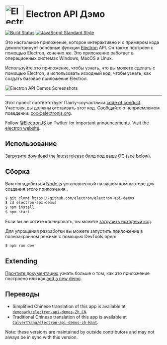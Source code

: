 # <img src="https://cloud.githubusercontent.com/assets/378023/15172388/b2b81950-1790-11e6-9a7c-ccc39912bb3a.png" width="60px" align="center" alt="Electron API Demos icon"> Electron API Дэмо

[![Build Status](https://travis-ci.org/electron/electron-api-demos.svg?branch=master)](https://travis-ci.org/electron/electron-api-demos)
[![JavaScript Standard Style](https://img.shields.io/badge/code%20style-standard-brightgreen.svg?style=flat)](http://standardjs.com)

Это настольное приложение, которое интерактивно и с примером кода демонстрирует основные функции [Electron](http://electronjs.org) API. Он также построен с помощью Electron, конечно же. Это приложение работает в операционных системах Windows, MacOS и Linux.

Используйте это приложение, чтобы узнать, что вы можете сделать с помощью Electron, и использовать исходный код, чтобы узнать, как создать базовое приложение Electron.

![Electron API Demos Screenshots](https://cloud.githubusercontent.com/assets/378023/15016148/ae06cc80-124a-11e6-80dd-076d83e492f6.png)

---

Этот проект соответствует Пакту-соучастника [code of conduct](CODE_OF_CONDUCT.md).
Участвуя, вы должны отстаивать этот код. 
Сообщайте о неприемлемом поведении: [coc@electronjs.org](mailto:coc@electronjs.org).

Follow [@ElectronJS](https://twitter.com/electronjs) on Twitter for important
announcements. Visit the [electron website](http://electronjs.org).

## Использование

Загрузите [download the latest release](https://github.com/electron/electron-api-demos/releases) билд под вашу ОС (see below).

## Сборка

Вам понадобиться [Node.js](https://nodejs.org) установленный на вашем компьютере для создания этого приложения..

```bash
$ git clone https://github.com/electron/electron-api-demos
$ cd electron-api-demos
$ npm install
$ npm start
```

Если вы не хотите клонировать, вы можете [загрузить исходный код](https://github.com/electron/electron-api-demos/archive/master.zip).

Для упрощения разработки вы можете запустить приложение в полноэкранном режиме с помощью DevTools open:

```bash
$ npm run dev
```

## Extending

 [Прочтите документацию](docs.md) узнать больше о том, как это приложение построено или как [add a new demo](docs.md#add-a-section-or-demo).

## Переводы

* Simplified Chinese translation of this app is available at [`demopark/electron-api-demos-Zh_CN`](https://github.com/demopark/electron-api-demos-Zh_CN).
* Traditional Chinese translation of this app is available at [`CalvertYang/electron-api-demos-zh-Hant`](https://github.com/CalvertYang/electron-api-demos-zh-Hant).

Note: these versions are maintained by outside contributors and may not always be in sync with this version.
